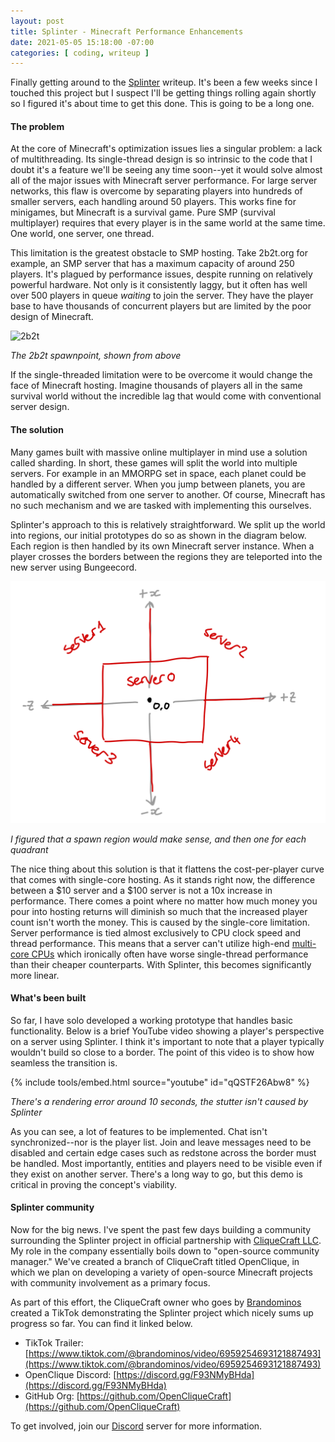```yaml
---
layout: post
title: Splinter - Minecraft Performance Enhancements
date: 2021-05-05 15:18:00 -07:00
categories: [ coding, writeup ]
---
```


Finally getting around to the [Splinter](https://github.com/wg4568/splinter/) writeup. It's been a few weeks since I touched this project but I suspect I'll be getting things rolling again shortly so I figured it's about time to get this done. This is going to be a long one.

#### The problem

At the core of Minecraft's optimization issues lies a singular problem: a lack of multithreading. Its single-thread design is so intrinsic to the code that I doubt it's a feature we'll be seeing any time soon--yet it would solve almost all of the major issues with Minecraft server performance. For large server networks, this flaw is overcome by separating players into hundreds of smaller servers, each handling around 50 players. This works fine for minigames, but Minecraft is a survival game. Pure SMP (survival multiplayer) requires that every player is in the same world at the same time. One world, one server, one thread.

This limitation is the greatest obstacle to SMP hosting. Take 2b2t.org for example, an SMP server that has a maximum capacity of around 250 players. It's plagued by performance issues, despite running on relatively powerful hardware. Not only is it consistently laggy, but it often has well over 500 players in queue _waiting_ to join the server. They have the player base to have thousands of concurrent players but are limited by the poor design of Minecraft.

![2b2t](/assets/img/2021-05-05-splinter-overview/2b2t.png)

_The 2b2t spawnpoint, shown from above_

If the single-threaded limitation were to be overcome it would change the face of Minecraft hosting. Imagine thousands of players all in the same survival world without the incredible lag that would come with conventional server design.

#### The solution

Many games built with massive online multiplayer in mind use a solution called sharding. In short, these games will split the world into multiple servers. For example in an MMORPG set in space, each planet could be handled by a different server. When you jump between planets, you are automatically switched from one server to another. Of course, Minecraft has no such mechanism and we are tasked with implementing this ourselves.

Splinter's approach to this is relatively straightforward. We split up the world into regions, our initial prototypes do so as shown in the diagram below. Each region is then handled by its own Minecraft server instance. When a player crosses the borders between the regions they are teleported into the new server using Bungeecord.

![regions](/assets/img/2021-05-05-splinter-overview/world.png)

_I figured that a spawn region would make sense, and then one for each quadrant_

The nice thing about this solution is that it flattens the cost-per-player curve that comes with single-core hosting. As it stands right now, the difference between a $10 server and a $100 server is not a 10x increase in performance. There comes a point where no matter how much money you pour into hosting returns will diminish so much that the increased player count isn't worth the money. This is caused by the single-core limitation. Server performance is tied almost exclusively to CPU clock speed and thread performance. This means that a server can't utilize high-end [multi-core CPUs](https://www.amd.com/en/products/cpu/amd-ryzen-threadripper-3970x) which ironically often have worse single-thread performance than their cheaper counterparts. With Splinter, this becomes significantly more linear.

#### What's been built

So far, I have solo developed a working prototype that handles basic functionality. Below is a brief YouTube video showing a player's perspective on a server using Splinter. I think it's important to note that a player typically wouldn't build so close to a border. The point of this video is to show how seamless the transition is.

{% include tools/embed.html source="youtube" id="qQSTF26Abw8" %}

_There's a rendering error around 10 seconds, the stutter isn't caused by Splinter_

As you can see, a lot of features to be implemented. Chat isn't synchronized--nor is the player list. Join and leave messages need to be disabled and certain edge cases such as redstone across the border must be handled. Most importantly, entities and players need to be visible even if they exist on another server. There's a long way to go, but this demo is critical in proving the concept's viability.

#### Splinter community

Now for the big news. I've spent the past few days building a community surrounding the Splinter project in official partnership with [CliqueCraft LLC](https://cliquemc.net/). My role in the company essentially boils down to "open-source community manager." We've created a branch of CliqueCraft titled OpenClique, in which we plan on developing a variety of open-source Minecraft projects with community involvement as a primary focus.

As part of this effort, the CliqueCraft owner who goes by [Brandominos](https://brandominos.com) created a TikTok demonstrating the Splinter project which nicely sums up progress so far. You can find it linked below.

- TikTok Trailer: [https://www.tiktok.com/@brandominos/video/6959254693121887493](https://www.tiktok.com/@brandominos/video/6959254693121887493)
- OpenClique Discord: [https://discord.gg/F93NMyBHda](https://discord.gg/F93NMyBHda)
- GitHub Org: [https://github.com/OpenCliqueCraft](https://github.com/OpenCliqueCraft)

To get involved, join our [Discord](https://discord.gg/F93NMyBHda) server for more information.